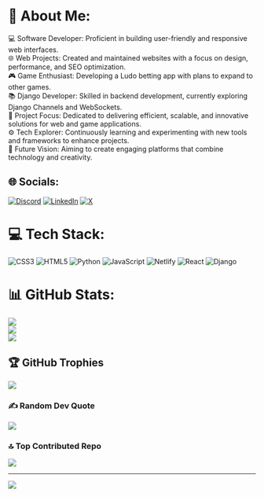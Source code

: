 # 💫 About Me:
💻 Software Developer: Proficient in building user-friendly and responsive web interfaces.<br>🌐 Web Projects: Created and maintained websites with a focus on design, performance, and SEO optimization.<br>🎮 Game Enthusiast: Developing a Ludo betting app with plans to expand to other games.<br>📚 Django Developer: Skilled in backend development, currently exploring Django Channels and WebSockets.<br>🚀 Project Focus: Dedicated to delivering efficient, scalable, and innovative solutions for web and game applications.<br>⚙️ Tech Explorer: Continuously learning and experimenting with new tools and frameworks to enhance projects.<br>🔮 Future Vision: Aiming to create engaging platforms that combine technology and creativity.


## 🌐 Socials:
[![Discord](https://img.shields.io/badge/Discord-%237289DA.svg?logo=discord&logoColor=white)](https://discord.gg/https://discord.gg/TawUvEjR) [![LinkedIn](https://img.shields.io/badge/LinkedIn-%230077B5.svg?logo=linkedin&logoColor=white)](https://linkedin.com/in/vaseemsworld) [![X](https://img.shields.io/badge/X-black.svg?logo=X&logoColor=white)](https://x.com/vaseemsworld) 

# 💻 Tech Stack:
![CSS3](https://img.shields.io/badge/css3-%231572B6.svg?style=for-the-badge&logo=css3&logoColor=white) ![HTML5](https://img.shields.io/badge/html5-%23E34F26.svg?style=for-the-badge&logo=html5&logoColor=white) ![Python](https://img.shields.io/badge/python-3670A0?style=for-the-badge&logo=python&logoColor=ffdd54) ![JavaScript](https://img.shields.io/badge/javascript-%23323330.svg?style=for-the-badge&logo=javascript&logoColor=%23F7DF1E) ![Netlify](https://img.shields.io/badge/netlify-%23000000.svg?style=for-the-badge&logo=netlify&logoColor=#00C7B7) ![React](https://img.shields.io/badge/react-%2320232a.svg?style=for-the-badge&logo=react&logoColor=%2361DAFB) ![Django](https://img.shields.io/badge/django-%23092E20.svg?style=for-the-badge&logo=django&logoColor=white)
# 📊 GitHub Stats:
![](https://github-readme-stats.vercel.app/api?username=vaseemsworld&theme=dark&hide_border=false&include_all_commits=false&count_private=false)<br/>
![](https://github-readme-streak-stats.herokuapp.com/?user=vaseemsworld&theme=dark&hide_border=false)<br/>
![](https://github-readme-stats.vercel.app/api/top-langs/?username=vaseemsworld&theme=dark&hide_border=false&include_all_commits=false&count_private=false&layout=compact)

## 🏆 GitHub Trophies
![](https://github-profile-trophy.vercel.app/?username=vaseemsworld&theme=radical&no-frame=false&no-bg=true&margin-w=4)

### ✍️ Random Dev Quote
![](https://quotes-github-readme.vercel.app/api?type=horizontal&theme=radical)

### 🔝 Top Contributed Repo
![](https://github-contributor-stats.vercel.app/api?username=vaseemsworld&limit=5&theme=dark&combine_all_yearly_contributions=true)

---
[![](https://visitcount.itsvg.in/api?id=vaseemsworld&icon=0&color=0)](https://visitcount.itsvg.in)

<!-- Proudly created with GPRM ( https://gprm.itsvg.in ) -->
